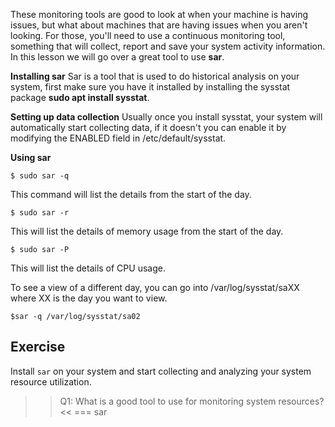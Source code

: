 These monitoring tools are good to look at when your machine is having issues, but what about machines that are having issues when you aren't looking. For those, you'll need to use a continuous monitoring tool, something that will collect, report and save your system activity information. In this lesson we will go over a great tool to use **sar**.

**Installing sar**
Sar is a tool that is used to do historical analysis on your system, first make sure you have it installed by installing the sysstat package **sudo apt install sysstat**.

**Setting up data collection**
Usually once you install sysstat, your system will automatically start collecting data, if it doesn't you can enable it by modifying the ENABLED field in /etc/default/sysstat.

**Using sar**

```
$ sudo sar -q
```

This command will list the details from the start of the day.

```
$ sudo sar -r
```

This will list the details of memory usage from the start of the day.

```
$ sudo sar -P
```

This will list the details of CPU usage. 

To see a view of a different day, you can go into /var/log/sysstat/saXX where XX is the day you want to view. 

```
$sar -q /var/log/sysstat/sa02
```

## Exercise

Install `sar` on your system and start collecting and analyzing your system resource utilization.

>>Q1: What is a good tool to use for monitoring system resources?<<
=== sar
